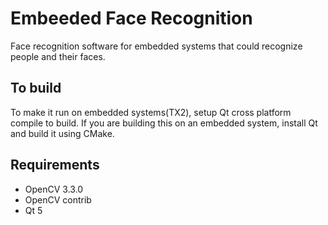 # Embeeded Face Recognition

Face recognition software for embedded systems that could recognize people and their faces.

## To build
To make it run on embedded systems(TX2), setup Qt cross platform compile to build.
If you are building this on an embedded system, install Qt and build it using CMake.

## Requirements
- OpenCV 3.3.0
- OpenCV contrib
- Qt 5 

